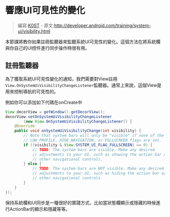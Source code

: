 # 響應UI可見性的變化

> 編寫:[K0ST](https://github.com/K0ST) - 原文:<http://developer.android.com/training/system-ui/visibility.html>

本節課將教你如果註冊監聽器來監聽系統UI可見性的變化。這個方法在將系統欄與你自己的UI控件進行同步操作時很有用。

## 註冊監聽器

為了獲取系統UI可見性變化的通知，我們需要對View註冊`View.OnSystemUiVisibilityChangeListener`監聽器。通常上來說，這個View是用來控制導航的可見性的。

例如你可以添加如下代碼在onCreate中

```java
View decorView = getWindow().getDecorView();
decorView.setOnSystemUiVisibilityChangeListener
        (new View.OnSystemUiVisibilityChangeListener() {
    @Override
    public void onSystemUiVisibilityChange(int visibility) {
        // Note that system bars will only be "visible" if none of the
        // LOW_PROFILE, HIDE_NAVIGATION, or FULLSCREEN flags are set.
        if ((visibility & View.SYSTEM_UI_FLAG_FULLSCREEN) == 0) {
            // TODO: The system bars are visible. Make any desired
            // adjustments to your UI, such as showing the action bar or
            // other navigational controls.
        } else {
            // TODO: The system bars are NOT visible. Make any desired
            // adjustments to your UI, such as hiding the action bar or
            // other navigational controls.
        }
    }
});
```

保持系統欄和UI同步是一種很好的實踐方式，比如當狀態欄顯示或隱藏的時候進行ActionBar的顯示和隱藏等等。
